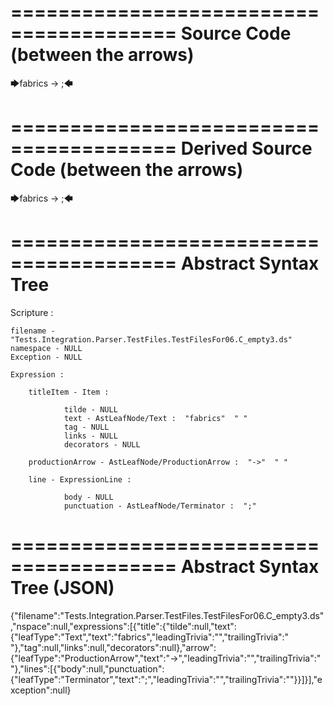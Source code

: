 ========================================
Source Code (between the arrows)
========================================

🡆fabrics -> ;🡄

========================================
Derived Source Code (between the arrows)
========================================

🡆fabrics -> ;🡄

========================================
Abstract Syntax Tree
========================================

Scripture : 

    filename - "Tests.Integration.Parser.TestFiles.TestFilesFor06.C_empty3.ds"
    namespace - NULL
    Exception - NULL

    Expression : 
    
        titleItem - Item : 
            
                tilde - NULL
                text - AstLeafNode/Text :  "fabrics"  " "
                tag - NULL
                links - NULL
                decorators - NULL
            
        productionArrow - AstLeafNode/ProductionArrow :  "->"  " "
    
        line - ExpressionLine : 
            
                body - NULL
                punctuation - AstLeafNode/Terminator :  ";" 
            
    
========================================
Abstract Syntax Tree (JSON)
========================================

{"filename":"Tests.Integration.Parser.TestFiles.TestFilesFor06.C_empty3.ds","nspace":null,"expressions":[{"title":{"tilde":null,"text":{"leafType":"Text","text":"fabrics","leadingTrivia":"","trailingTrivia":" "},"tag":null,"links":null,"decorators":null},"arrow":{"leafType":"ProductionArrow","text":"->","leadingTrivia":"","trailingTrivia":" "},"lines":[{"body":null,"punctuation":{"leafType":"Terminator","text":";","leadingTrivia":"","trailingTrivia":""}}]}],"exception":null}